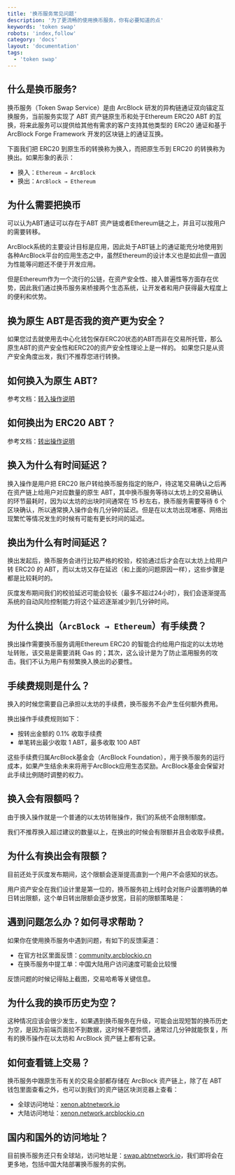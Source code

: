 ```yaml
---
title: '换币服务常见问题'
description: '为了更流畅的使用换币服务，你有必要知道的点'
keywords: 'token swap'
robots: 'index,follow'
category: 'docs'
layout: 'documentation'
tags:
  - 'token swap'
---
```


## 什么是换币服务?

换币服务（Token Swap Service）是由 ArcBlock 研发的异构链通证双向锚定互换服务，当前服务实现了 ABT 资产链原生币和处于Ethereum ERC20 ABT 的互换，将来此服务可以提供给其他有需求的客户支持其他类型的 ERC20 通证和基于 ArcBlock Forge Framework 开发的区块链上的通证互换。

下面我们把 ERC20 到原生币的转换称为换入，而把原生币到 ERC20 的转换称为换出。如果形象的表示：

- 换入：`Ethereum → ArcBlock`
- 换出：`ArcBlock → Ethereum`


## 为什么需要把换币

可以认为ABT通证可以存在于ABT 资产链或者Ethereum链之上，并且可以按用户的需要转移。 

ArcBlock系统的主要设计目标是应用，因此处于ABT链上的通证能充分地使用到各种ArcBlock平台的应用生态之中，虽然Ethereum的设计本义也是如此但一直因为性能等问题还不便于开发应用。 

但是Ethereum作为一个流行的公链，在资产安全性、接入普遍性等方面存在优势，因此我们通过换币服务来桥接两个生态系统，让开发者和用户获得最大程度上的便利和优势。

## 换为原生 ABT是否我的资产更为安全？

如果您过去就使用去中心化钱包保存ERC20状态的ABT而非在交易所托管，那么原生ABT的资产安全性和ERC20的资产安全性理论上是一样的。 如果您只是从资产安全角度出发，我们不推荐您进行转换。

## 如何换入为原生 ABT?

参考文档：[转入操作说明](./deposit)

## 如何换出为 ERC20 ABT？

参考文档：[转出操作说明](./withdraw)

## 换入为什么有时间延迟？

换入操作是用户把 ERC20 账户转给换币服务指定的账户，待这笔交易确认之后再在资产链上给用户对应数量的原生 ABT，其中换币服务等待以太坊上的交易确认的环节最耗时，因为以太坊的出块时间通常在 15 秒左右，换币服务需要等待 6 个区块确认，所以通常换入操作会有几分钟的延迟。但是在以太坊出现堵塞、网络出现繁忙等情况发生的时候有可能有更长时间的延迟。

## 换出为什么有时间延迟？

换出发起后，换币服务会进行比较严格的校验，校验通过后才会在以太坊上给用户转 ERC20 的 ABT，而以太坊又存在延迟（和上面的问题原因一样），这些步骤是都是比较耗时的。

灰度发布期间我们的校验延迟可能会较长（最多不超过24小时），我们会逐渐提高系统的自动风险控制能力将这个延迟逐渐减少到几分钟时间。

## 为什么换出（`ArcBlock → Ethereum`）有手续费？

换出操作需要换币服务调用Ethereum ERC20 的智能合约给用户指定的以太坊地址转账，该交易是需要消耗 Gas 的；其次，这么设计是为了防止滥用服务的攻击。我们不认为用户有频繁换入换出的必要性。

## 手续费规则是什么？

换入的时候您需要自己承担以太坊的手续费，换币服务不会产生任何额外费用。

换出操作手续费规则如下：

- 按转出金额的 0.1% 收取手续费
- 单笔转出最少收取 1 ABT，最多收取 100 ABT

这些手续费归属ArcBlock基金会（ArcBlock Foundation），用于换币服务的运行成本，如果产生结余未来将用于ArcBlock应用生态奖励。ArcBlock基金会保留对此手续比例随时调整的权力。

## 换入会有限额吗？

由于换入操作就是一个普通的以太坊转账操作，我们的系统不会限制额度。

我们不推荐换入超过建议的数量以上，在换出的时候会有限额并且会收取手续费。

## 为什么有换出会有限额？

目前还处于灰度发布期间，这个限额会逐渐提高直到一个用户不会感知的状态。 

用户资产安全在我们设计里是第一位的，换币服务初上线时会对账户设置明确的单日转出限额，这个单日转出限额会逐步放宽，目前的限额策略是：

## 遇到问题怎么办？如何寻求帮助？

如果你在使用换币服务中遇到问题，有如下的反馈渠道：

- 在官方社区里面反馈：[community.arcblockio.cn](https://community.arcblockio.cn)
- 在换币服务中提工单：中国大陆用户访问速度可能会比较慢

反馈问题的时候记得贴上截图，交易哈希等关键信息。

## 为什么我的换币历史为空？

这种情况应该会很少发生，如果遇到换币服务在升级，可能会出现短暂的换币历史为空，是因为前端页面拉不到数据，这时候不要惊慌，通常过几分钟就能恢复，所有的换币操作在以太坊和 ArcBlock 资产链上都有记录。

## 如何查看链上交易？

换币服务中跟原生币有关的交易全部都存储在 ArcBlock 资产链上，除了在 ABT 钱包里面查看之外，也可以到我们的资产链区块浏览器上查看：

- 全球访问地址：[xenon.abtnetwork.io](https://xenon.abtnetwork.io/node/explorer/txs)
- 大陆访问地址：[xenon.network.arcblockio.cn](https://xenon.network.arcblockio.cn/node/explorer/txs)

## 国内和国外的访问地址？

目前换币服务还只有全球站，访问地址是：[swap.abtnetwork.io](https://swap.abtnetwork.io)，我们即将会在更多地，包括中国大陆部署换币服务的实例。
